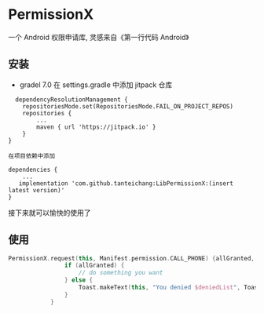 # PermissionX

一个 Android 权限申请库, 灵感来自《第一行代码 Android》

## 安装
- gradel 7.0
    在 settings.gradle 中添加 jitpack 仓库
```
  dependencyResolutionManagement {
    repositoriesMode.set(RepositoriesMode.FAIL_ON_PROJECT_REPOS)
    repositories {
        ...
        maven { url 'https://jitpack.io' }
    }
}
  ```
    在项目依赖中添加

```
dependencies {
    ...
   implementation 'com.github.tanteichang:LibPermissionX:(insert latest version)'
}
```
接下来就可以愉快的使用了

## 使用
```kotlin
PermissionX.request(this, Manifest.permission.CALL_PHONE) {allGranted, deniedList ->
                if (allGranted) {
                    // do something you want
                } else {
                    Toast.makeText(this, "You denied $deniedList", Toast.LENGTH_LONG).show()
                }
            }
```